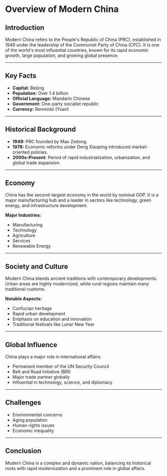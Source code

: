 # Overview of Modern China

## Introduction
Modern China refers to the People's Republic of China (PRC), established in 1949 under the leadership of the Communist Party of China (CPC). It is one of the world's most influential countries, known for its rapid economic growth, large population, and growing global presence.

---

## Key Facts
- **Capital:** Beijing  
- **Population:** Over 1.4 billion  
- **Official Language:** Mandarin Chinese  
- **Government:** One-party socialist republic  
- **Currency:** Renminbi (Yuan)

---

## Historical Background
- **1949:** PRC founded by Mao Zedong.
- **1978:** Economic reforms under Deng Xiaoping introduced market-oriented policies.
- **2000s–Present:** Period of rapid industrialization, urbanization, and global trade expansion.

---

## Economy
China has the second-largest economy in the world by nominal GDP. It is a major manufacturing hub and a leader in sectors like technology, green energy, and infrastructure development.

**Major Industries:**
- Manufacturing
- Technology
- Agriculture
- Services
- Renewable Energy

---

## Society and Culture
Modern China blends ancient traditions with contemporary developments. Urban areas are highly modernized, while rural regions maintain many traditional customs.

**Notable Aspects:**
- Confucian heritage
- Rapid urban development
- Emphasis on education and innovation
- Traditional festivals like Lunar New Year

---

## Global Influence
China plays a major role in international affairs:
- Permanent member of the UN Security Council
- Belt and Road Initiative (BRI)
- Major trade partner globally
- Influential in technology, science, and diplomacy

---

## Challenges
- Environmental concerns
- Aging population
- Human rights issues
- Economic inequality

---

## Conclusion
Modern China is a complex and dynamic nation, balancing its historical roots with rapid modernization and a prominent role in global affairs.

